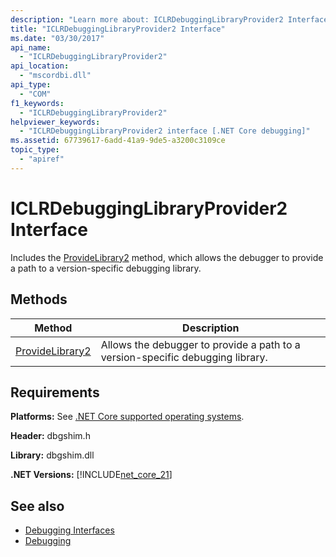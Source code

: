 ```yaml
---
description: "Learn more about: ICLRDebuggingLibraryProvider2 Interface"
title: "ICLRDebuggingLibraryProvider2 Interface"
ms.date: "03/30/2017"
api_name: 
  - "ICLRDebuggingLibraryProvider2"
api_location: 
  - "mscordbi.dll"
api_type: 
  - "COM"
f1_keywords: 
  - "ICLRDebuggingLibraryProvider2"
helpviewer_keywords: 
  - "ICLRDebuggingLibraryProvider2 interface [.NET Core debugging]"
ms.assetid: 67739617-6add-41a9-9de5-a3200c3109ce
topic_type: 
  - "apiref"
---
```

# ICLRDebuggingLibraryProvider2 Interface

Includes the [ProvideLibrary2](iclrdebugginglibraryprovider2-providelibrary2-method.md) method, which allows the debugger to provide a path to a version-specific debugging library.
  
## Methods  
  
|Method|Description|  
|------------|-----------------|  
|[ProvideLibrary2](iclrdebugginglibraryprovider2-providelibrary2-method.md)|Allows the debugger to provide a path to a version-specific debugging library.|  
  
## Requirements  

 **Platforms:** See [.NET Core supported operating systems](../../../core/install/windows.md?pivots=os-windows).  
  
 **Header:** dbgshim.h  
  
 **Library:** dbgshim.dll  
  
 **.NET Versions:** [!INCLUDE[net_core_21](../../../../includes/net-core-21-md.md)]

## See also

- [Debugging Interfaces](debugging-interfaces.md)
- [Debugging](index.md)
